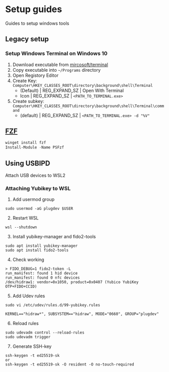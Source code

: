 # Setup guides
Guides to setup windows tools

## Legacy setup

### Setup Windows Terminal on Windows 10
1. Download executable from [mircosoft/terminal](https://github.com/microsoft/terminal/releases)
2. Copy executable into `~/Programs` directory
3. Open Registory Editor
4. Create Key: `Computer\HKEY_CLASSES_ROOT\directory\background\shell\Terminal`  
    * (Default) | REG_EXPAND_SZ | Open With Terminal
    * Icon | REG_EXPAND_SZ | `<PATH_TO_TERMINAL.exe>`
5. Create subkey: `Computer\HKEY_CLASSES_ROOT\directory\background\shell\Terminal\command`
    * (default) | REG_EXPAND_SZ | `<PATH_TO_TERMINAL.exe> -d "%V"`
           
## [FZF](https://github.com/junegunn/fzf?tab=readme-ov-file#setting-up-shell-integration)
```powershell
winget install fzf
Install-Module -Name PSFzf
```

## Using USBIPD
Attach USB devices to WSL2

### Attaching Yubikey to WSL

1. Add usermod group
```
sudo usermod -aG plugdev $USER
```

2. Restart WSL
```
wsl --shutdown
```

3. Install yubikey-manager and fido2-tools
```
sudo apt install yubikey-manager
sudo apt install fido2-tools
```

4. Check working
```
> FIDO_DEBUG=1 fido2-token -L
run_manifest: found 1 hid device
run_manifest: found 0 nfc devices
/dev/hidraw1: vendor=0x1050, product=0x0407 (Yubico YubiKey OTP+FIDO+CCID)
```

5. Add Udev rules
```
sudo vi /etc/udev/rules.d/99-yubikey.rules
```
```
KERNEL=="hidraw*", SUBSYSTEM=="hidraw", MODE="0660", GROUP="plugdev"
```

6. Reload rules
```
sudo udevadm control --reload-rules
sudo udevadm trigger
```

7. Generate SSH-key
```
ssh-keygen -t ed25519-sk
or
ssh-keygen -t ed25519-sk -O resident -O no-touch-required
```
